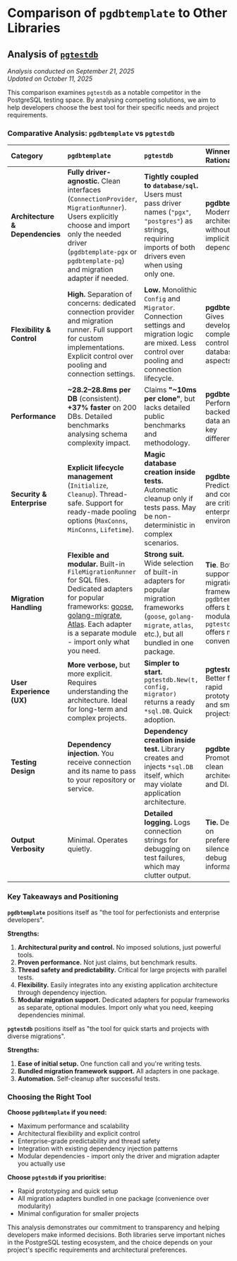 # Comparison of `pgdbtemplate` to Other Libraries

## Analysis of [`pgtestdb`](https://github.com/peterldowns/pgtestdb)

*Analysis conducted on September 21, 2025*  
*Updated on October 11, 2025*

This comparison examines `pgtestdb` as a notable competitor
in the PostgreSQL testing space. By analysing competing solutions,
we aim to help developers choose the best tool for their specific needs
and project requirements.

### Comparative Analysis: `pgdbtemplate` vs `pgtestdb`

| Category | `pgdbtemplate` | `pgtestdb` | Winner & Rationale |
| :--- | :--- | :--- | :--- |
| **Architecture & Dependencies** | **Fully driver-agnostic.** Clean interfaces (`ConnectionProvider`, `MigrationRunner`). Users explicitly choose and import only the needed driver (`pgdbtemplate-pgx` or `pgdbtemplate-pq`) and migration adapter if needed. | **Tightly coupled to `database/sql`.** Users must pass driver names (`"pgx"`, `"postgres"`) as strings, requiring imports of both drivers even when using only one. | **pgdbtemplate**. Modern, clean architecture without implicit dependencies. |
| **Flexibility & Control** | **High.** Separation of concerns: dedicated connection provider and migration runner. Full support for custom implementations. Explicit control over pooling and connection settings. | **Low.** Monolithic `Config` and `Migrator`. Connection settings and migration logic are mixed. Less control over pooling and connection lifecycle. | **pgdbtemplate**. Gives developers complete control over all database aspects. |
| **Performance** | **~28.2–28.8ms per DB** (consistent). **+37% faster** on 200 DBs. Detailed benchmarks analysing schema complexity impact. | Claims **"~10ms per clone"**, but lacks detailed public benchmarks and methodology. | **pgdbtemplate**. Performance backed by data and is a key differentiator. |
| **Security & Enterprise** | **Explicit lifecycle management** (`Initialize`, `Cleanup`). Thread-safe. Support for ready-made pooling options (`MaxConns`, `MinConns`, `Lifetime`). | **Magic database creation inside tests.** Automatic cleanup only if tests pass. May be non-deterministic in complex scenarios. | **pgdbtemplate**. Predictability and control are critical in enterprise environments. |
| **Migration Handling** | **Flexible and modular.** Built-in `FileMigrationRunner` for SQL files. Dedicated adapters for popular frameworks: [goose](https://github.com/andrei-polukhin/pgdbtemplate-goose), [golang-migrate](https://github.com/andrei-polukhin/pgdbtemplate-golang-migrate), [Atlas](https://github.com/andrei-polukhin/pgdbtemplate-atlas). Each adapter is a separate module - import only what you need. | **Strong suit.** Wide selection of built-in adapters for popular migration frameworks (`goose`, `golang-migrate`, `atlas`, etc.), but all bundled in one package. | **Tie**. Both support major migration frameworks. `pgdbtemplate` offers better modularity; `pgtestdb` offers more convenience. |
| **User Experience (UX)** | **More verbose,** but more explicit. Requires understanding the architecture. Ideal for long-term and complex projects. | **Simpler to start.** `pgtestdb.New(t, config, migrator)` returns a ready `*sql.DB`. Quick adoption. | **pgtestdb**. Better for rapid prototyping and smaller projects. |
| **Testing Design** | **Dependency injection.** You receive connection and its name to pass to your repository or service. | **Dependency creation inside test.** Library creates and injects `*sql.DB` itself, which may violate application architecture. | **pgdbtemplate**. Promotes clean architecture and DI. |
| **Output Verbosity** | Minimal. Operates quietly. | **Detailed logging.** Logs connection strings for debugging on test failures, which may clutter output. | **Tie.** Depends on preferences: silence vs. debug information. |

### Key Takeaways and Positioning

**`pgdbtemplate`** positions itself as
"the tool for perfectionists and enterprise developers".

**Strengths:**
1. **Architectural purity and control.** No imposed solutions, just powerful tools.
2. **Proven performance.** Not just claims, but benchmark results.
3. **Thread safety and predictability.** Critical for large projects with parallel tests.
4. **Flexibility.** Easily integrates into any existing application architecture
  through dependency injection.
5. **Modular migration support.** Dedicated adapters for popular frameworks as separate,
  optional modules. Import only what you need, keeping dependencies minimal.

**`pgtestdb`** positions itself as
"the tool for quick starts and projects with diverse migrations".

**Strengths:**
1. **Ease of initial setup.** One function call and you're writing tests.
2. **Bundled migration framework support.** All adapters in one package.
3. **Automation.** Self-cleanup after successful tests.

### Choosing the Right Tool

**Choose `pgdbtemplate` if you need:**
- Maximum performance and scalability
- Architectural flexibility and explicit control
- Enterprise-grade predictability and thread safety
- Integration with existing dependency injection patterns
- Modular dependencies - import only the driver and migration adapter you actually use

**Choose `pgtestdb` if you prioritise:**
- Rapid prototyping and quick setup
- All migration adapters bundled in one package (convenience over modularity)
- Minimal configuration for smaller projects

This analysis demonstrates our commitment to transparency and
helping developers make informed decisions. Both libraries serve important niches
in the PostgreSQL testing ecosystem, and the choice depends on your project's
specific requirements and architectural preferences.
